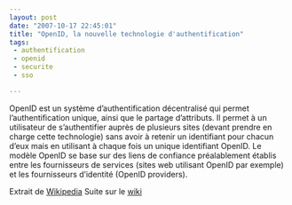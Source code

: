 ```yaml
---
layout: post
date: "2007-10-17 22:45:01"
title: "OpenID, la nouvelle technologie d'authentification"
tags:
 - authentification
 - openid
 - securite
 - sso

---
```



OpenID est un système d’authentification décentralisé qui permet l’authentification unique, ainsi que le partage d’attributs. Il permet à un utilisateur de s’authentifier auprès de plusieurs sites (devant prendre en charge cette technologie) sans avoir à retenir un identifiant pour chacun d’eux mais en utilisant à chaque fois un unique identifiant OpenID.
Le modèle OpenID se base sur des liens de confiance préalablement établis entre les fournisseurs de services (sites web utilisant OpenID par exemple) et les fournisseurs d’identité (OpenID providers).

Extrait de [Wikipedia](http://fr.wikipedia.org/wiki/OpenID)
Suite sur le [wiki](http://wiki.zenithar.org/web:openid)


